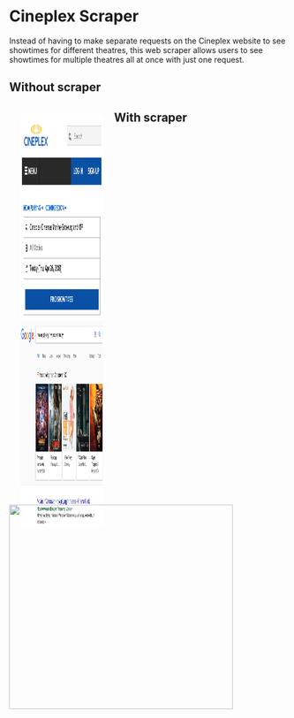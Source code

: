 # Cineplex Scraper
Instead of having to make separate requests on the Cineplex website to see showtimes for different theatres, this web scraper allows users to see showtimes for multiple theatres all at once with just one request.
## Without scraper 
*<div class="images" style="height:705px; width:150px; float:left; padding-left:20px; padding-top:20px; padding-right: 20px">
<img src="img/cineplex_search.png" width=405px height=370px display=inline-block/><img src="img/google_search.png" width=465px height=370px display=inline-block/></div>*
## With scraper 
*<img src="img/ui_progress/curr" width=405px height=370px />*

